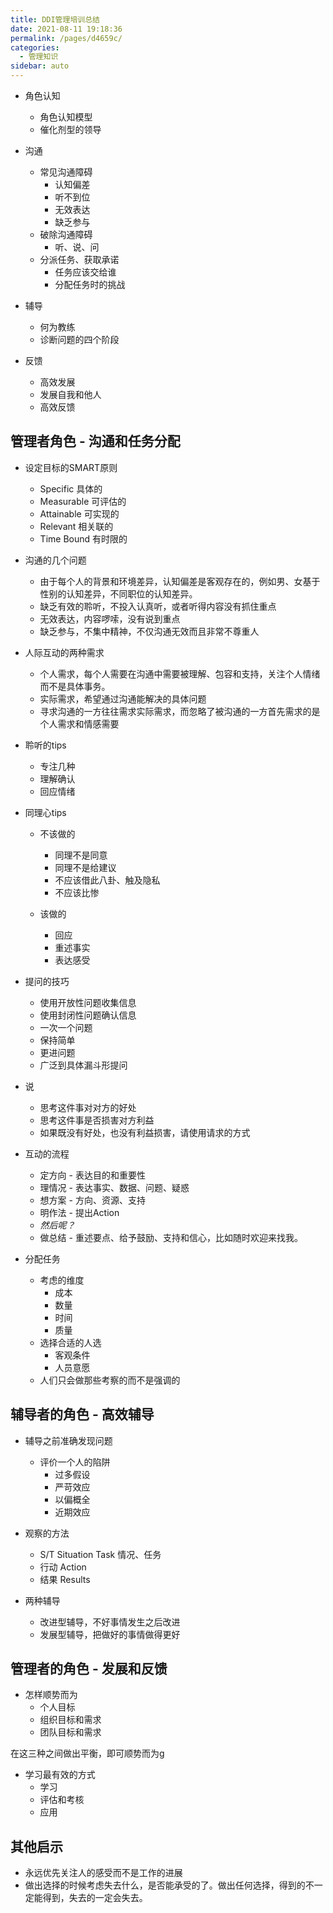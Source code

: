 ```yaml
---
title: DDI管理培训总结
date: 2021-08-11 19:18:36
permalink: /pages/d4659c/
categories:
  - 管理知识
sidebar: auto
---
```


- 角色认知
    - 角色认知模型
    - 催化剂型的领导
- 沟通
    - 常见沟通障碍
        - 认知偏差
        - 听不到位
        - 无效表达
        - 缺乏参与
    - 破除沟通障碍
        - 听、说、问
    - 分派任务、获取承诺
        - 任务应该交给谁
        - 分配任务时的挑战
    
- 辅导
    - 何为教练
    - 诊断问题的四个阶段
- 反馈
    - 高效发展
    - 发展自我和他人
    - 高效反馈


## 管理者角色 - 沟通和任务分配

- 设定目标的SMART原则
    - Specific 具体的
    - Measurable 可评估的
    - Attainable 可实现的
    - Relevant 相关联的
    - Time Bound 有时限的

- 沟通的几个问题
    - 由于每个人的背景和环境差异，认知偏差是客观存在的，例如男、女基于性别的认知差异，不同职位的认知差异。
    - 缺乏有效的聆听，不投入认真听，或者听得内容没有抓住重点
    - 无效表达，内容啰嗦，没有说到重点
    - 缺乏参与，不集中精神，不仅沟通无效而且非常不尊重人
    
- 人际互动的两种需求
    - 个人需求，每个人需要在沟通中需要被理解、包容和支持，关注个人情绪而不是具体事务。
    - 实际需求，希望通过沟通能解决的具体问题
    - 寻求沟通的一方往往需求实际需求，而忽略了被沟通的一方首先需求的是个人需求和情感需要
    
- 聆听的tips
    - 专注几种
    - 理解确认
    - 回应情绪
    
- 同理心tips
    - 不该做的
       - 同理不是同意
       - 同理不是给建议
       - 不应该借此八卦、触及隐私
       - 不应该比惨
      
    - 该做的
        - 回应
        - 重述事实
        - 表达感受
    
- 提问的技巧
    - 使用开放性问题收集信息
    - 使用封闭性问题确认信息
    - 一次一个问题
    - 保持简单
    - 更进问题
    - 广泛到具体漏斗形提问
    
- 说
    - 思考这件事对对方的好处
    - 思考这件事是否损害对方利益
    - 如果既没有好处，也没有利益损害，请使用请求的方式

- 互动的流程
    - 定方向 - 表达目的和重要性
    - 理情况 - 表达事实、数据、问题、疑惑
    - 想方案 - 方向、资源、支持
    - 明作法 - 提出Action
    - *然后呢？* 
    - 做总结 - 重述要点、给予鼓励、支持和信心，比如随时欢迎来找我。
    
- 分配任务
    - 考虑的维度
        - 成本
        - 数量
        - 时间
        - 质量
    - 选择合适的人选
        - 客观条件
        - 人员意愿
    - 人们只会做那些考察的而不是强调的

    

## 辅导者的角色 - 高效辅导

- 辅导之前准确发现问题
    - 评价一个人的陷阱
        - 过多假设
        - 严苛效应
        - 以偏概全
        - 近期效应
    
- 观察的方法
    - S/T Situation Task 情况、任务
    - 行动 Action
    - 结果 Results
    
- 两种辅导
    - 改进型辅导，不好事情发生之后改进
    - 发展型辅导，把做好的事情做得更好

## 管理者的角色 - 发展和反馈

- 怎样顺势而为
    - 个人目标
    - 组织目标和需求
    - 团队目标和需求

在这三种之间做出平衡，即可顺势而为g

- 学习最有效的方式
    - 学习
    - 评估和考核
    - 应用


## 其他启示

- 永远优先关注人的感受而不是工作的进展
- 做出选择的时候考虑失去什么，是否能承受的了。做出任何选择，得到的不一定能得到，失去的一定会失去。
